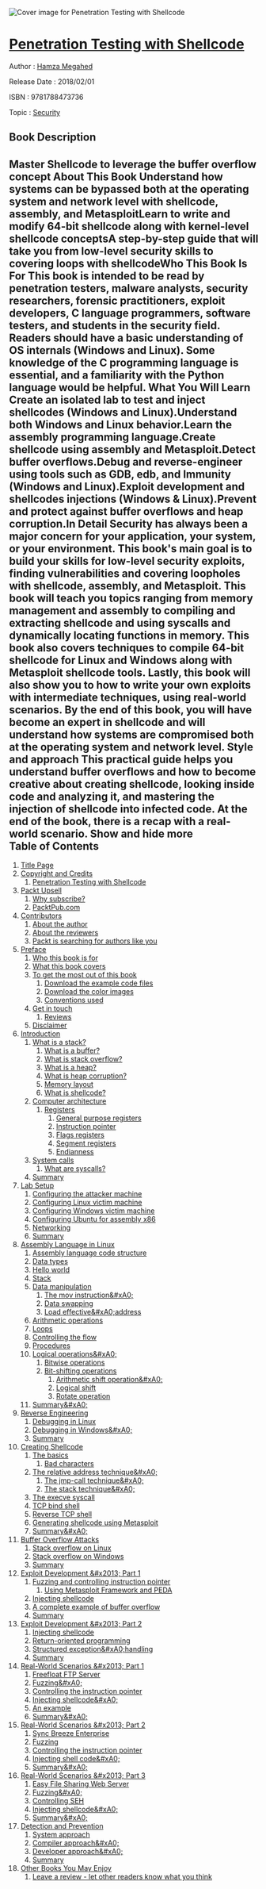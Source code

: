 ![Cover image for Penetration Testing with Shellcode](https://imgdetail.ebookreading.net/cover/cover/security/EB9781788473736.jpg)

[Penetration Testing with Shellcode](https://ebookreading.net/view/book/Penetration+Testing+with+Shellcode-EB9781788473736_1.html "Penetration Testing with Shellcode")
====================================================================================================================

Author : [Hamza Megahed](https://ebookreading.net/search/author/Hamza+Megahed)

Release Date : 2018/02/01

ISBN : 9781788473736

Topic : [Security](https://ebookreading.net/search/category/security)

Book Description
-----------------

 Master Shellcode to leverage the buffer overflow concept
About This Book
Understand how systems can be bypassed both at the operating system and network level with shellcode, assembly, and MetasploitLearn to write and modify 64-bit shellcode along with kernel-level shellcode conceptsA step-by-step guide that will take you from low-level security skills to covering loops with shellcodeWho This Book Is For
This book is intended to be read by penetration testers, malware analysts, security researchers, forensic practitioners, exploit developers, C language programmers, software testers, and students in the security field.
Readers should have a basic understanding of OS internals (Windows and Linux). Some knowledge of the C programming language is essential, and a familiarity with the Python language would be helpful.
What You Will Learn
Create an isolated lab to test and inject shellcodes (Windows and Linux).Understand both Windows and Linux behavior.Learn the assembly programming language.Create shellcode using assembly and Metasploit.Detect buffer overflows.Debug and reverse-engineer using tools such as GDB, edb, and Immunity (Windows and Linux).Exploit development and shellcodes injections  (Windows &amp; Linux).Prevent and protect against buffer overflows and heap corruption.In Detail
Security has always been a major concern for your application, your system, or your environment. This book's main goal is to build your skills for low-level security exploits, finding vulnerabilities and covering loopholes with shellcode, assembly, and Metasploit.
This book will teach you topics ranging from memory management and assembly to compiling and extracting shellcode and using syscalls and dynamically locating functions in memory. This book also covers techniques to compile 64-bit shellcode for Linux and Windows along with Metasploit shellcode tools. Lastly, this book will also show you to how to write your own exploits with intermediate techniques, using real-world scenarios.
By the end of this book, you will have become an expert in shellcode and will understand how systems are compromised both at the operating system and network level.
Style and approach
This practical guide helps you understand buffer overflows and how to become creative about creating shellcode, looking inside code and analyzing it, and mastering the injection of shellcode into infected code. At the end of the book, there is a recap with a real-world scenario.
        Show and hide more                
Table of Contents
-----------------

1. [Title Page](https://ebookreading.net/view/book/Penetration+Testing+with+Shellcode-EB9781788473736_2.html)
1. [Copyright and Credits](https://ebookreading.net/view/book/Penetration+Testing+with+Shellcode-EB9781788473736_3.html)
    1. [Penetration Testing with Shellcode](https://ebookreading.net/view/book/Penetration+Testing+with+Shellcode-EB9781788473736_4.html)
1. [Packt Upsell](https://ebookreading.net/view/book/Penetration+Testing+with+Shellcode-EB9781788473736_5.html)
    1. [Why subscribe?](https://ebookreading.net/view/book/Penetration+Testing+with+Shellcode-EB9781788473736_6.html)
    1. [PacktPub.com](https://ebookreading.net/view/book/Penetration+Testing+with+Shellcode-EB9781788473736_7.html)
1. [Contributors](https://ebookreading.net/view/book/Penetration+Testing+with+Shellcode-EB9781788473736_8.html)
    1. [About the author](https://ebookreading.net/view/book/Penetration+Testing+with+Shellcode-EB9781788473736_9.html)
    1. [About the reviewers](https://ebookreading.net/view/book/Penetration+Testing+with+Shellcode-EB9781788473736_10.html)
    1. [Packt is searching for authors like you](https://ebookreading.net/view/book/Penetration+Testing+with+Shellcode-EB9781788473736_11.html)
1. [Preface](https://ebookreading.net/view/book/Penetration+Testing+with+Shellcode-EB9781788473736_13.html)
    1. [Who this book is for](https://ebookreading.net/view/book/Penetration+Testing+with+Shellcode-EB9781788473736_14.html)
    1. [What this book covers](https://ebookreading.net/view/book/Penetration+Testing+with+Shellcode-EB9781788473736_15.html)
    1. [To get the most out of this book](https://ebookreading.net/view/book/Penetration+Testing+with+Shellcode-EB9781788473736_16.html)
        1. [Download the example code files](https://ebookreading.net/view/book/Penetration+Testing+with+Shellcode-EB9781788473736_17.html)
        1. [Download the color images](https://ebookreading.net/view/book/Penetration+Testing+with+Shellcode-EB9781788473736_18.html)
        1. [Conventions used](https://ebookreading.net/view/book/Penetration+Testing+with+Shellcode-EB9781788473736_19.html)
    1. [Get in touch](https://ebookreading.net/view/book/Penetration+Testing+with+Shellcode-EB9781788473736_20.html)
        1. [Reviews](https://ebookreading.net/view/book/Penetration+Testing+with+Shellcode-EB9781788473736_21.html)
    1. [Disclaimer](https://ebookreading.net/view/book/Penetration+Testing+with+Shellcode-EB9781788473736_22.html)
1. [Introduction](https://ebookreading.net/view/book/Penetration+Testing+with+Shellcode-EB9781788473736_23.html)
    1. [What is a stack?](https://ebookreading.net/view/book/Penetration+Testing+with+Shellcode-EB9781788473736_24.html)
        1. [What is a buffer?](https://ebookreading.net/view/book/Penetration+Testing+with+Shellcode-EB9781788473736_25.html)
        1. [What is stack overflow?](https://ebookreading.net/view/book/Penetration+Testing+with+Shellcode-EB9781788473736_26.html)
        1. [What is a heap?](https://ebookreading.net/view/book/Penetration+Testing+with+Shellcode-EB9781788473736_27.html)
        1. [What is heap corruption?](https://ebookreading.net/view/book/Penetration+Testing+with+Shellcode-EB9781788473736_28.html)
        1. [Memory layout](https://ebookreading.net/view/book/Penetration+Testing+with+Shellcode-EB9781788473736_29.html)
        1. [What is shellcode?](https://ebookreading.net/view/book/Penetration+Testing+with+Shellcode-EB9781788473736_30.html)
    1. [Computer architecture](https://ebookreading.net/view/book/Penetration+Testing+with+Shellcode-EB9781788473736_31.html)
        1. [Registers](https://ebookreading.net/view/book/Penetration+Testing+with+Shellcode-EB9781788473736_32.html)
            1. [General purpose registers](https://ebookreading.net/view/book/Penetration+Testing+with+Shellcode-EB9781788473736_33.html)
            1. [Instruction pointer](https://ebookreading.net/view/book/Penetration+Testing+with+Shellcode-EB9781788473736_34.html)
            1. [ Flags registers](https://ebookreading.net/view/book/Penetration+Testing+with+Shellcode-EB9781788473736_35.html)
            1. [Segment registers](https://ebookreading.net/view/book/Penetration+Testing+with+Shellcode-EB9781788473736_36.html)
            1. [Endianness](https://ebookreading.net/view/book/Penetration+Testing+with+Shellcode-EB9781788473736_37.html)
    1. [System calls](https://ebookreading.net/view/book/Penetration+Testing+with+Shellcode-EB9781788473736_38.html)
        1. [What are syscalls?](https://ebookreading.net/view/book/Penetration+Testing+with+Shellcode-EB9781788473736_39.html)
    1. [Summary](https://ebookreading.net/view/book/Penetration+Testing+with+Shellcode-EB9781788473736_40.html)
1. [Lab Setup](https://ebookreading.net/view/book/Penetration+Testing+with+Shellcode-EB9781788473736_41.html)
    1. [Configuring the attacker machine](https://ebookreading.net/view/book/Penetration+Testing+with+Shellcode-EB9781788473736_42.html)
    1. [Configuring Linux victim machine](https://ebookreading.net/view/book/Penetration+Testing+with+Shellcode-EB9781788473736_43.html)
    1. [Configuring Windows victim machine](https://ebookreading.net/view/book/Penetration+Testing+with+Shellcode-EB9781788473736_44.html)
    1. [Configuring Ubuntu for assembly x86](https://ebookreading.net/view/book/Penetration+Testing+with+Shellcode-EB9781788473736_45.html)
    1. [Networking](https://ebookreading.net/view/book/Penetration+Testing+with+Shellcode-EB9781788473736_46.html)
    1. [Summary](https://ebookreading.net/view/book/Penetration+Testing+with+Shellcode-EB9781788473736_47.html)
1. [Assembly Language in Linux](https://ebookreading.net/view/book/Penetration+Testing+with+Shellcode-EB9781788473736_48.html)
    1. [Assembly language code structure](https://ebookreading.net/view/book/Penetration+Testing+with+Shellcode-EB9781788473736_49.html)
    1. [Data types](https://ebookreading.net/view/book/Penetration+Testing+with+Shellcode-EB9781788473736_50.html)
    1. [Hello world](https://ebookreading.net/view/book/Penetration+Testing+with+Shellcode-EB9781788473736_51.html)
    1. [Stack](https://ebookreading.net/view/book/Penetration+Testing+with+Shellcode-EB9781788473736_52.html)
    1. [Data manipulation](https://ebookreading.net/view/book/Penetration+Testing+with+Shellcode-EB9781788473736_53.html)
        1. [The mov instruction&amp;#xA0;](https://ebookreading.net/view/book/Penetration+Testing+with+Shellcode-EB9781788473736_54.html)
        1. [Data swapping](https://ebookreading.net/view/book/Penetration+Testing+with+Shellcode-EB9781788473736_55.html)
        1. [Load effective&amp;#xA0;address](https://ebookreading.net/view/book/Penetration+Testing+with+Shellcode-EB9781788473736_56.html)
    1. [Arithmetic operations](https://ebookreading.net/view/book/Penetration+Testing+with+Shellcode-EB9781788473736_57.html)
    1. [Loops](https://ebookreading.net/view/book/Penetration+Testing+with+Shellcode-EB9781788473736_58.html)
    1. [Controlling the flow](https://ebookreading.net/view/book/Penetration+Testing+with+Shellcode-EB9781788473736_59.html)
    1. [Procedures](https://ebookreading.net/view/book/Penetration+Testing+with+Shellcode-EB9781788473736_60.html)
    1. [Logical operations&amp;#xA0;](https://ebookreading.net/view/book/Penetration+Testing+with+Shellcode-EB9781788473736_61.html)
        1. [Bitwise operations](https://ebookreading.net/view/book/Penetration+Testing+with+Shellcode-EB9781788473736_62.html)
        1. [Bit-shifting operations](https://ebookreading.net/view/book/Penetration+Testing+with+Shellcode-EB9781788473736_63.html)
            1. [Arithmetic shift operation&amp;#xA0;](https://ebookreading.net/view/book/Penetration+Testing+with+Shellcode-EB9781788473736_64.html)
            1. [Logical shift](https://ebookreading.net/view/book/Penetration+Testing+with+Shellcode-EB9781788473736_65.html)
            1. [Rotate operation](https://ebookreading.net/view/book/Penetration+Testing+with+Shellcode-EB9781788473736_66.html)
    1. [Summary&amp;#xA0;](https://ebookreading.net/view/book/Penetration+Testing+with+Shellcode-EB9781788473736_67.html)
1. [Reverse Engineering](https://ebookreading.net/view/book/Penetration+Testing+with+Shellcode-EB9781788473736_68.html)
    1. [Debugging in Linux](https://ebookreading.net/view/book/Penetration+Testing+with+Shellcode-EB9781788473736_69.html)
    1. [Debugging in Windows&amp;#xA0;](https://ebookreading.net/view/book/Penetration+Testing+with+Shellcode-EB9781788473736_70.html)
    1. [Summary](https://ebookreading.net/view/book/Penetration+Testing+with+Shellcode-EB9781788473736_71.html)
1. [Creating Shellcode](https://ebookreading.net/view/book/Penetration+Testing+with+Shellcode-EB9781788473736_72.html)
    1. [The basics](https://ebookreading.net/view/book/Penetration+Testing+with+Shellcode-EB9781788473736_73.html)
        1. [Bad characters](https://ebookreading.net/view/book/Penetration+Testing+with+Shellcode-EB9781788473736_74.html)
    1. [The relative address technique&amp;#xA0;](https://ebookreading.net/view/book/Penetration+Testing+with+Shellcode-EB9781788473736_75.html)
        1. [The jmp-call technique&amp;#xA0;](https://ebookreading.net/view/book/Penetration+Testing+with+Shellcode-EB9781788473736_76.html)
        1. [The stack technique&amp;#xA0;](https://ebookreading.net/view/book/Penetration+Testing+with+Shellcode-EB9781788473736_77.html)
    1. [The execve syscall](https://ebookreading.net/view/book/Penetration+Testing+with+Shellcode-EB9781788473736_78.html)
    1. [TCP bind shell](https://ebookreading.net/view/book/Penetration+Testing+with+Shellcode-EB9781788473736_79.html)
    1. [Reverse TCP shell](https://ebookreading.net/view/book/Penetration+Testing+with+Shellcode-EB9781788473736_80.html)
    1. [Generating shellcode using Metasploit](https://ebookreading.net/view/book/Penetration+Testing+with+Shellcode-EB9781788473736_81.html)
    1. [Summary&amp;#xA0;](https://ebookreading.net/view/book/Penetration+Testing+with+Shellcode-EB9781788473736_82.html)
1. [Buffer Overflow Attacks](https://ebookreading.net/view/book/Penetration+Testing+with+Shellcode-EB9781788473736_83.html)
    1. [Stack overflow on Linux](https://ebookreading.net/view/book/Penetration+Testing+with+Shellcode-EB9781788473736_84.html)
    1. [Stack overflow on Windows](https://ebookreading.net/view/book/Penetration+Testing+with+Shellcode-EB9781788473736_85.html)
    1. [Summary](https://ebookreading.net/view/book/Penetration+Testing+with+Shellcode-EB9781788473736_86.html)
1. [Exploit Development &amp;#x2013; Part 1](https://ebookreading.net/view/book/Penetration+Testing+with+Shellcode-EB9781788473736_87.html)
    1. [Fuzzing and controlling instruction pointer](https://ebookreading.net/view/book/Penetration+Testing+with+Shellcode-EB9781788473736_88.html)
        1. [Using Metasploit Framework and PEDA](https://ebookreading.net/view/book/Penetration+Testing+with+Shellcode-EB9781788473736_89.html)
    1. [Injecting shellcode](https://ebookreading.net/view/book/Penetration+Testing+with+Shellcode-EB9781788473736_90.html)
    1. [A complete example of buffer overflow](https://ebookreading.net/view/book/Penetration+Testing+with+Shellcode-EB9781788473736_91.html)
    1. [Summary](https://ebookreading.net/view/book/Penetration+Testing+with+Shellcode-EB9781788473736_92.html)
1. [Exploit Development &amp;#x2013; Part 2](https://ebookreading.net/view/book/Penetration+Testing+with+Shellcode-EB9781788473736_93.html)
    1. [Injecting shellcode](https://ebookreading.net/view/book/Penetration+Testing+with+Shellcode-EB9781788473736_94.html)
    1. [Return-oriented programming](https://ebookreading.net/view/book/Penetration+Testing+with+Shellcode-EB9781788473736_95.html)
    1. [Structured exception&amp;#xA0;handling](https://ebookreading.net/view/book/Penetration+Testing+with+Shellcode-EB9781788473736_96.html)
    1. [Summary](https://ebookreading.net/view/book/Penetration+Testing+with+Shellcode-EB9781788473736_97.html)
1. [Real-World Scenarios &amp;#x2013; Part 1](https://ebookreading.net/view/book/Penetration+Testing+with+Shellcode-EB9781788473736_98.html)
    1. [Freefloat FTP Server](https://ebookreading.net/view/book/Penetration+Testing+with+Shellcode-EB9781788473736_99.html)
    1. [Fuzzing&amp;#xA0;](https://ebookreading.net/view/book/Penetration+Testing+with+Shellcode-EB9781788473736_100.html)
    1. [Controlling the instruction pointer](https://ebookreading.net/view/book/Penetration+Testing+with+Shellcode-EB9781788473736_101.html)
    1. [Injecting shellcode&amp;#xA0;](https://ebookreading.net/view/book/Penetration+Testing+with+Shellcode-EB9781788473736_102.html)
    1. [An example](https://ebookreading.net/view/book/Penetration+Testing+with+Shellcode-EB9781788473736_103.html)
    1. [Summary&amp;#xA0;](https://ebookreading.net/view/book/Penetration+Testing+with+Shellcode-EB9781788473736_104.html)
1. [Real-World Scenarios &amp;#x2013; Part 2](https://ebookreading.net/view/book/Penetration+Testing+with+Shellcode-EB9781788473736_105.html)
    1. [Sync Breeze Enterprise](https://ebookreading.net/view/book/Penetration+Testing+with+Shellcode-EB9781788473736_106.html)
    1. [Fuzzing](https://ebookreading.net/view/book/Penetration+Testing+with+Shellcode-EB9781788473736_107.html)
    1. [Controlling the instruction pointer](https://ebookreading.net/view/book/Penetration+Testing+with+Shellcode-EB9781788473736_108.html)
    1. [Injecting shell code&amp;#xA0;](https://ebookreading.net/view/book/Penetration+Testing+with+Shellcode-EB9781788473736_109.html)
    1. [Summary&amp;#xA0;](https://ebookreading.net/view/book/Penetration+Testing+with+Shellcode-EB9781788473736_110.html)
1. [Real-World Scenarios &amp;#x2013; Part 3](https://ebookreading.net/view/book/Penetration+Testing+with+Shellcode-EB9781788473736_111.html)
    1. [Easy File Sharing Web Server](https://ebookreading.net/view/book/Penetration+Testing+with+Shellcode-EB9781788473736_112.html)
    1. [Fuzzing&amp;#xA0;](https://ebookreading.net/view/book/Penetration+Testing+with+Shellcode-EB9781788473736_113.html)
    1. [Controlling SEH](https://ebookreading.net/view/book/Penetration+Testing+with+Shellcode-EB9781788473736_114.html)
    1. [Injecting shellcode&amp;#xA0;](https://ebookreading.net/view/book/Penetration+Testing+with+Shellcode-EB9781788473736_115.html)
    1. [Summary&amp;#xA0;](https://ebookreading.net/view/book/Penetration+Testing+with+Shellcode-EB9781788473736_116.html)
1. [Detection and Prevention](https://ebookreading.net/view/book/Penetration+Testing+with+Shellcode-EB9781788473736_117.html)
    1. [System approach](https://ebookreading.net/view/book/Penetration+Testing+with+Shellcode-EB9781788473736_118.html)
    1. [Compiler approach&amp;#xA0;](https://ebookreading.net/view/book/Penetration+Testing+with+Shellcode-EB9781788473736_119.html)
    1. [Developer approach&amp;#xA0;](https://ebookreading.net/view/book/Penetration+Testing+with+Shellcode-EB9781788473736_120.html)
    1. [Summary](https://ebookreading.net/view/book/Penetration+Testing+with+Shellcode-EB9781788473736_121.html)
1. [Other Books You May Enjoy](https://ebookreading.net/view/book/Penetration+Testing+with+Shellcode-EB9781788473736_122.html)
    1. [Leave a review - let other readers know what you think](https://ebookreading.net/view/book/Penetration+Testing+with+Shellcode-EB9781788473736_123.html)
